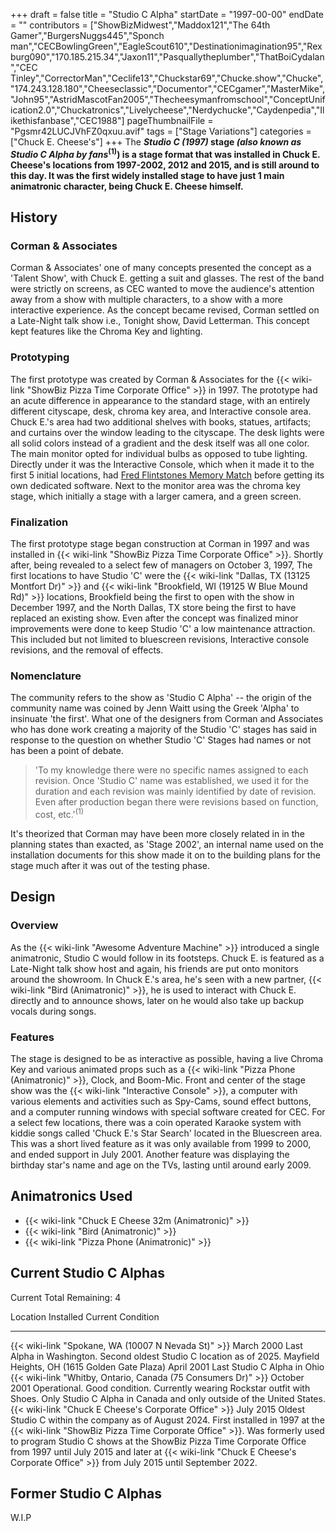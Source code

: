 +++
draft = false
title = "Studio C Alpha"
startDate = "1997-00-00"
endDate = ""
contributors = ["ShowBizMidwest","Maddox121","The 64th Gamer","BurgersNuggs445","Sponch man","CECBowlingGreen","EagleScout610","Destinationimagination95","Rexburg090","170.185.215.34","Jaxon11","Pasquallytheplumber","ThatBoiCydalan","CEC Tinley","CorrectorMan","Ceclife13","Chuckstar69","Chucke.show","Chucke","174.243.128.180","Cheeseclassic","Documentor","CECgamer","MasterMike","John95","AstridMascotFan2005","Thecheesymanfromschool","ConceptUnification2.0","Chuckatronics","Livelycheese","Nerdychucke","Caydenpedia","Ilikethisfanbase","CEC1988"]
pageThumbnailFile = "Pgsmr42LUCJVhFZ0qxuu.avif"
tags = ["Stage Variations"]
categories = ["Chuck E. Cheese's"]
+++
The ***Studio C (1997)* stage *(also known as **Studio C Alpha** by fans*<sup>(1)</sup>) is a stage format that was installed in Chuck E. Cheese's locations from 1997-2002, 2012 and 2015, and is still around to this day.
It was the first widely installed stage to have just 1 main animatronic character, being Chuck E. Cheese himself.**

## History

### Corman & Associates

Corman & Associates' one of many concepts presented the concept as a 'Talent Show', with Chuck E. getting a suit and glasses. The rest of the band were strictly on screens, as CEC wanted to move the audience's attention away from a show with multiple characters, to a show with a more interactive experience. As the concept became revised, Corman settled on a Late-Night talk show i.e., Tonight show, David Letterman. This concept kept features like the Chroma Key and lighting.

### Prototyping

The first prototype was created by Corman & Associates for the {{< wiki-link "ShowBiz Pizza Time Corporate Office" >}} in 1997. The prototype had an acute difference in appearance to the standard stage, with an entirely different cityscape, desk, chroma key area, and Interactive console area.
Chuck E.'s area had two additional shelves with books, statues, artifacts; and curtains over the window leading to the cityscape. The desk lights were all solid colors instead of a gradient and the desk itself was all one color.
The main monitor opted for individual bulbs as opposed to tube lighting. Directly under it was the Interactive Console, which when it made it to the first 5 initial locations, had [Fred Flintstones Memory Match](https://www.arcade-museum.com/game_detail.php?game_id=7848) before getting its own dedicated software. Next to the monitor area was the chroma key stage, which initially a stage with a larger camera, and a green screen.

### Finalization

The first prototype stage began construction at Corman in 1997 and was installed in {{< wiki-link "ShowBiz Pizza Time Corporate Office" >}}.
Shortly after, being revealed to a select few of managers on October 3, 1997, The first locations to have Studio 'C' were the {{< wiki-link "Dallas, TX (13125 Montfort Dr)" >}} and {{< wiki-link "Brookfield, WI (19125 W Blue Mound Rd)" >}} locations, Brookfield being the first to open with the show in December 1997, and the North Dallas, TX store being the first to have replaced an existing show.
Even after the concept was finalized minor improvements were done to keep Studio 'C' a low maintenance attraction. This included but not limited to bluescreen revisions, Interactive console revisions, and the removal of effects.

### Nomenclature

The community refers to the show as 'Studio C Alpha' -- the origin of the community name was coined by Jenn Waitt using the Greek 'Alpha' to insinuate 'the first'.
What one of the designers from Corman and Associates who has done work creating a majority of the Studio 'C' stages has said in response to the question on whether Studio 'C' Stages had names or not has been a point of debate.

> 'To my knowledge there were no specific names assigned to each revision. Once 'Studio C' name was established, we used it for the duration and each revision was mainly identified by date of revision. Even after production began there were revisions based on function, cost, etc.'<sup>(1)</sup>

It's theorized that Corman may have been more closely related in in the planning states than exacted, as 'Stage 2002', an internal name used on the installation documents for this show made it on to the building plans for the stage much after it was out of the testing phase.

## Design

### Overview

As the {{< wiki-link "Awesome Adventure Machine" >}} introduced a single animatronic, Studio C would follow in its footsteps. Chuck E. is featured as a Late-Night talk show host and again, his friends are put onto monitors around the showroom. In Chuck E.'s area, he's seen with a new partner, {{< wiki-link "Bird (Animatronic)" >}}, he is used to interact with Chuck E. directly and to announce shows, later on he would also take up backup vocals during songs.

### Features

The stage is designed to be as interactive as possible, having a live Chroma Key and various animated props such as a {{< wiki-link "Pizza Phone (Animatronic)" >}}, Clock, and Boom-Mic.
Front and center of the stage show was the {{< wiki-link "Interactive Console" >}}, a computer with various elements and activities such as Spy-Cams, sound effect buttons, and a computer running windows with special software created for CEC.
For a select few locations, there was a coin operated Karaoke system with kiddie songs called 'Chuck E.'s Star Search' located in the Bluescreen area. This was a short lived feature as it was only available from 1999 to 2000, and ended support in July 2001.
Another feature was displaying the birthday star's name and age on the TVs, lasting until around early 2009.

## Animatronics Used

- {{< wiki-link "Chuck E Cheese 32m (Animatronic)" >}}
- {{< wiki-link "Bird (Animatronic)" >}}
- {{< wiki-link "Pizza Phone (Animatronic)" >}}

## Current Studio C Alphas

Current Total Remaining: 4

  Location                                                            Installed      Current Condition
  ------------------------------------------------------------------- -------------- ---------------------------------------------------------------------------------------------------------------------------------------------------------------------------------------------------------------------------------------------------------------------------------------------------------------------------------------------------------------------------------
  {{< wiki-link "Spokane, WA (10007 N Nevada St)" >}}             March 2000     Last Alpha in Washington. Second oldest Studio C location as of 2025.
  Mayfield Heights, OH (1615 Golden Gate Plaza)                       April 2001     Last Studio C Alpha in Ohio
  {{< wiki-link "Whitby, Ontario, Canada (75 Consumers Dr)" >}}   October 2001   Operational. Good condition. Currently wearing Rockstar outfit with Shoes. Only Studio C Alpha in Canada and only outside of the United States.
  {{< wiki-link "Chuck E Cheese's Corporate Office" >}}          July 2015      Oldest Studio C within the company as of August 2024. First installed in 1997 at the {{< wiki-link "ShowBiz Pizza Time Corporate Office" >}}. Was formerly used to program Studio C shows at the ShowBiz Pizza Time Corporate Office from 1997 until July 2015 and later at {{< wiki-link "Chuck E Cheese's Corporate Office" >}} from July 2015 until September 2022.

## Former Studio C Alphas

W.I.P
